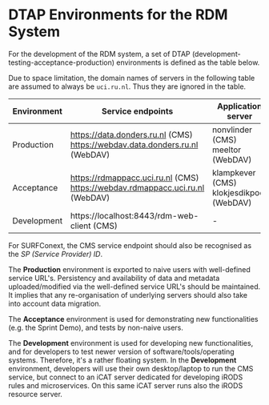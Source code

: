 # DTAP Environments for the RDM System

For the development of the RDM system, a set of DTAP (development-testing-acceptance-production) environments is defined as the table below.

Due to space limitation, the domain names of servers in the following table are assumed to always be `uci.ru.nl`. Thus they are ignored in the table.

| Environment  | Service endpoints | Application server | iCAT server | iCAT zone | resource servers |
| -------------| ----------------- | ------------------ | ----------- | --------- | ---------------- |
| Production   | https://data.donders.ru.nl (CMS) <br/> https://webdav.data.donders.ru.nl (WebDAV) |  nonvlinder (CMS) <br/> meeltor (WebDAV) | nummervlinder | rdm | kanaaljuffer <br/> kerstbalgal |
| Acceptance   | https://rdmappacc.uci.ru.nl (CMS) <br/> https://webdav.rdmappacc.uci.ru.nl (WebDAV) |  klampkever (CMS) <br/> klokjesdikpoot (WebDAV) | kaswittevlieg | rdmacc | kanaaljuffer <br/> kerstbalgal |
| Development  | https://localhost:8443/rdm-web-client (CMS) | -  | _tobedefined_ | rdmtst | - |

For SURFConext, the CMS service endpoint should also be recognised as the _SP (Service Provider) ID_.

The __Production__ environment is exported to naive users with well-defined service URL's.  Persistency and availability of data and metadata uploaded/modified via the well-defined service URL's should be maintained.  It implies that any re-organisation of underlying servers should also take into account data migration.

The __Acceptance__ environment is used for demonstrating new functionalities (e.g. the Sprint Demo), and tests by non-naive users. 

The __Development__ environment is used for developing new functionalities, and for developers to test newer version of software/tools/operating systems.  Therefore, it's a rather floating system.  In the __Development__ environment, developers will use their own desktop/laptop to run the CMS service, but connect to an iCAT server dedicated for developing iRODS rules and microservices.  On this same iCAT server runs also the iRODS resource server.


